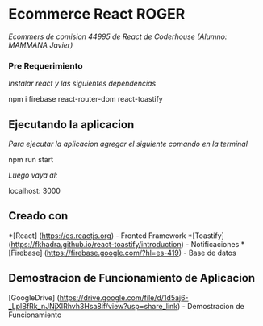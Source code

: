 # Ecommerce React ROGER

_Ecommers de comision 44995 de React de Coderhouse (Alumno: MAMMANA Javier)_

### Pre Requerimiento

_Instalar react y las siguientes dependencias_

npm i firebase react-router-dom react-toastify

## Ejecutando la aplicacion

_Para ejecutar la aplicacion agregar el siguiente comando en la terminal_

npm run start

_Luego vaya al:_

localhost: 3000

## Creado con

*[React] (https://es.reactjs.org) - Fronted Framework
*[Toastify] (https://fkhadra.github.io/react-toastify/introduction) - Notificaciones
*[Firebase] (https://firebase.google.com/?hl=es-419) - Base de datos

## Demostracion de Funcionamiento de Aplicacion

[GoogleDrive] (https://drive.google.com/file/d/1d5aj6-_LplBfRk_nJNjXIRhvh3Hsa8if/view?usp=share_link) - Demostracion de Funcionamiento


